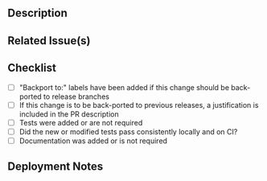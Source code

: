 <!--
  Thank you for your contribution to the Vitess project.
  How to contribute: https://vitess.io/docs/contributing/
  Please first make sure there is an open Issue to discuss the feature/fix suggested in this PR.
  If this is a new feature, please mark the Issue as "RFC".
 -->

<!-- if this PR is Work in Progress please create it as a Draft Pull Request -->

## Description

<!-- A few sentences describing the overall goals of the pull request's commits. -->
<!-- If this is a bug fix and you think the fix should be backported, please write so. -->

## Related Issue(s)

<!-- List related issues and pull requests. If this PR fixes an issue, please add it using Fixes #????  -->

## Checklist

-   [ ] "Backport to:" labels have been added if this change should be back-ported to release branches
-   [ ] If this change is to be back-ported to previous releases, a justification is included in the PR description
-   [ ] Tests were added or are not required
-   [ ] Did the new or modified tests pass consistently locally and on CI?
-   [ ] Documentation was added or is not required

## Deployment Notes

<!-- Notes regarding deployment of the contained body of work. These should note any db migrations, etc. -->
